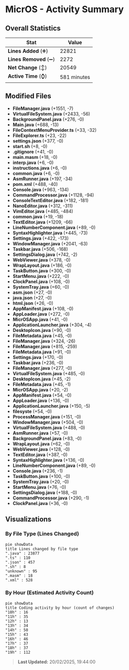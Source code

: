 # MicrOS - Activity Summary 

## Overall Statistics

| Stat                   | Value                                                             |
| ---------------------- | ----------------------------------------------------------------- |
| **Lines Added** (➕)   | 22821                                          |
| **Lines Removed** (➖) | 2272                                        |
| **Net Change** (↕)    | 20549                |
| **Active Time** (⌚)   | 581 minutes |


## Modified Files
- **FileManager.java** (+1551, -7)
- **VirtualFileSystem.java** (+2433, -56)
- **BackgroundPanel.java** (+276, -0)
- **Main.java** (+688, -13)
- **FileContextMenuProvider.ts** (+33, -32)
- **FileExplorer.ts** (+23, -22)
- **settings.json** (+377, -0)
- **start.sh** (+8, -0)
- **.gitignore** (+41, -0)
- **main.masm** (+18, -0)
- **interp.java** (+6, -0)
- **instructions.java** (+6, -0)
- **common.java** (+6, -0)
- **AsmRunner.java** (+197, -34)
- **pom.xml** (+488, -40)
- **Console.java** (+963, -134)
- **CommandProcessor.java** (+1128, -94)
- **ConsoleTextEditor.java** (+182, -181)
- **NanoEditor.java** (+312, -311)
- **VimEditor.java** (+485, -484)
- **common.java** (+19, -18)
- **TextEditor.java** (+1209, -66)
- **LineNumberComponent.java** (+89, -0)
- **SyntaxHighlighter.java** (+445, -73)
- **Settings.java** (+422, -173)
- **WindowManager.java** (+2041, -63)
- **Taskbar.java** (+506, -168)
- **SettingsDialog.java** (+742, -2)
- **WebViewer.java** (+378, -0)
- **WrapLayout.java** (+186, -0)
- **TaskButton.java** (+300, -0)
- **StartMenu.java** (+222, -0)
- **ClockPanel.java** (+108, -0)
- **SystemTray.java** (+60, -0)
- **asm.json** (+27, -0)
- **java.json** (+27, -0)
- **html.json** (+26, -0)
- **AppManifest.java** (+108, -0)
- **AppLoader.java** (+272, -0)
- **MicrOSApp.java** (+41, -0)
- **ApplicationLauncher.java** (+304, -4)
- **DesktopIcon.java** (+90, -0)
- **FileMetadata.java** (+45, -0)
- **FileManager.java** (+324, -26)
- **FileManager.java** (+815, -259)
- **FileMetadata.java** (+91, -0)
- **Settings.java** (+170, -0)
- **Taskbar.java** (+236, -0)
- **FileManager.java** (+277, -0)
- **VirtualFileSystem.java** (+485, -0)
- **DesktopIcon.java** (+45, -2)
- **FileMetadata.java** (+45, -1)
- **MicrOSApp.java** (+20, -2)
- **AppManifest.java** (+54, -0)
- **AppLoader.java** (+136, -0)
- **ApplicationLauncher.java** (+150, -5)
- **filesyste** (+54, -0)
- **ProcessManager.java** (+151, -0)
- **WindowManager.java** (+504, -0)
- **VirtualFileSystem.java** (+488, -0)
- **AsmRunner.java** (+57, -0)
- **BackgroundPanel.java** (+83, -0)
- **WrapLayout.java** (+62, -0)
- **WebViewer.java** (+128, -0)
- **TextEditor.java** (+387, -0)
- **SyntaxHighlighter.java** (+136, -0)
- **LineNumberComponent.java** (+89, -0)
- **Console.java** (+236, -1)
- **TaskButton.java** (+100, -0)
- **SystemTray.java** (+20, -0)
- **StartMenu.java** (+76, -0)
- **SettingsDialog.java** (+188, -0)
- **CommandProcessor.java** (+290, -1)
- **ClockPanel.java** (+36, -0)

## Visualizations

### By File Type (Lines Changed)

```mermaid
pie showData
title Lines changed by file type
".java" : 23877
".ts" : 110
".json" : 457
".sh" : 8
"unknown" : 95
".masm" : 18
".xml" : 528
```

### By Hour (Estimated Activity Count)

```mermaid
pie showData
title Coding activity by hour (count of changes)
"10h" : 16
"11h" : 35
"12h" : 13
"13h" : 34
"14h" : 50
"15h" : 43
"16h" : 46
"17h" : 37
"18h" : 37
"19h" : 112
```


> **Last Updated:** 20/02/2025, 19:44:00
